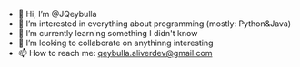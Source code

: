 - 👋 Hi, I’m @JQeybulla
- 👀 I’m interested in everything about programming (mostly: Python&Java)
- 🌱 I’m currently learning something I didn't know
- 💞️ I’m looking to collaborate on anythinng interesting
- 📫 How to reach me: qeybulla.aliverdev@gmail.com

<!---
JQeybulla/JQeybulla is a ✨ special ✨ repository because its `README.md` (this file) appears on your GitHub profile.
You can click the Preview link to take a look at your changes.
--->
